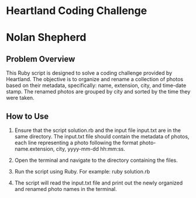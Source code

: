 # Heartland Coding Challenge
# Nolan Shepherd

## Problem Overview

This Ruby script is designed to solve a coding challenge provided by Heartland. The objective is to organize and rename a collection of photos based on their metadata, specifically: name, extension, city, and time-date stamp. The renamed photos are grouped by city and sorted by the time they were taken.

## How to Use

1. Ensure that the script solution.rb and the input file input.txt are in the same directory. The input.txt file should contain the metadata of photos, each line representing a photo following the format photo-name.extension, city, yyyy-mm-dd hh:mm:ss.

2. Open the terminal and navigate to the directory containing the files.

3. Run the script using Ruby. For example: ruby solution.rb

4. The script will read the input.txt file and print out the newly organized and renamed photo names in the terminal.


